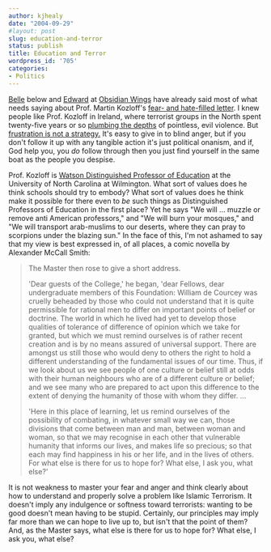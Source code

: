```yaml
---
author: kjhealy
date: "2004-09-29"
#layout: post
slug: education-and-terror
status: publish
title: Education and Terror
wordpress_id: '705'
categories:
- Politics
---
```


[Belle](http://www.crookedtimber.org/archives/002586.html) below and [Edward](http://obsidianwings.blogs.com/obsidian_wings/2004/09/reponse_to_a_le.html) at [Obsidian Wings](http://obsidianwings.blogs.com/obsidian_wings/) have already said most of what needs saying about Prof. Martin Kozloff's [fear- and hate-filled letter](http://doctor-horsefeathers.com/archives2/000298.php). I knew people like Prof. Kozloff in Ireland, where terrorist groups in the North spent twenty-five years or so [plumbing the depths](http://www.kieranhealy.org/blog/archives/000041.html) of pointless, evil violence. But [frustration is not a strategy.](http://www.crookedtimber.org/archives/000309.html) It's easy to give in to blind anger, but if you don't follow it up with any tangible action it's just political onanism, and if, God help you, you *do* follow through then you just find yourself in the same boat as the people you despise.

Prof. Kozloff is [Watson Distinguished Professor of Education](http://people.uncw.edu/kozloffm/) at the University of North Carolina at Wilmington. What sort of values does he think schools should try to embody? What sort of values does he think make it possible for there even to *be* such things as Distinguished Professors of Education in the first place? Yet he says "We will … muzzle or remove anti American professors," and "We will burn your mosques," and "We will transport arab-muslims to our deserts, where they can pray to scorpions under the blazing sun." In the face of this, I'm not ashamed to say that my view is best expressed in, of all places, a comic novella by Alexander McCall Smith:

> The Master then rose to give a short address.
>
> 'Dear guests of the College,' he began, 'dear Fellows, dear undergraduate members of this Foundation: William de Courcey was cruelly beheaded by those who could not understand that it is quite permissible for rational men to differ on important points of belief or doctrine. The world in which he lived had yet to develop those qualities of tolerance of difference of opinion which we take for granted, but which we must remind ourselves is of rather recent creation and is by no means assured of universal support. There are amongst us still those who would deny to others the right to hold a different understanding of the fundamental issues of our time. Thus, if we look about us we see people of one culture or belief still at odds with their human neighbours who are of a different culture or belief; and we see many who are prepared to act upon this difference to the extent of denying the humanity of those with whom they differ. ...
>
> 'Here in this place of learning, let us remind ourselves of the possibility of combating, in whatever small way we can, those divisions that come between man and man, between woman and woman, so that we may recognise in each other that vulnerable humanity that informs our lives, and makes life so precious; so that each may find happiness in his or her life, and in the lives of others. For what else is there for us to hope for? What else, I ask you, what else?'

It is not weakness to master your fear and anger and think clearly about how to understand and properly solve a problem like Islamic Terrorism. It doesn't imply any indulgence or softness toward terrorists: wanting to be good doesn't mean having to be stupid. Certainly, our principles may imply far more than we can hope to live up to, but isn't that the point of them? And, as the Master says, what else is there for us to hope for? What else, I ask you, what else?
